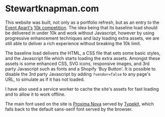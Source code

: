# Stewartknapman.com

This website was built, not only as a portfolio refresh, but as an entry to the [Event Apart's](http://aneventapart.com/) [10k competition](https://a-k-apart.com/). The idea being that its baseline load should be delivered in under 10k and work without Javascript, however by using progressive enhancement techniques and lazy loading extra assets, we are still able to deliver a rich experience without breaking the 10k limit.

The baseline load delivers the HTML, a CSS file that sets some basic styles, and the Javascript file which starts loading the extra assets. Amongst these assets is some enhanced CSS, SVG icons, responsive images, and 3rd party Javascript such as fonts and a Shopify 'Buy Button'. It is possible to disable the 3rd party Javascript by adding `?vendor=false` to any page's URL, to simulate as if it has not loaded.

I have also used a service worker to cache the site's assets for fast loading and to allow it to work offline.

The main font used on the site is [Proxima Nova](http://www.marksimonson.com/fonts/view/proxima-nova) served by [Typekit](https://typekit.com), which falls back to the default sans-serif font served by the browser.